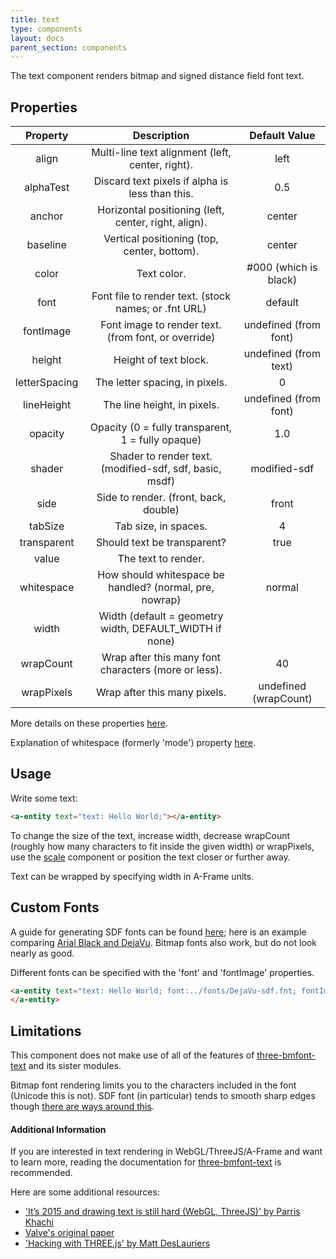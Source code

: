 ```yaml
---
title: text
type: components
layout: docs
parent_section: components
---
```


The text component renders bitmap and signed distance field font text.

## Properties

|    Property   |                        Description                      |     Default Value     |
|:-------------:|:-------------------------------------------------------:|:---------------------:|
| align         | Multi-line text alignment (left, center, right).        | left                  |
| alphaTest     | Discard text pixels if alpha is less than this.         | 0.5                   |
| anchor        | Horizontal positioning (left, center, right, align).    | center                |
| baseline      | Vertical positioning (top, center, bottom).             | center                |
| color         | Text color.                                             | #000 (which is black) |
| font          | Font file to render text. (stock names; or .fnt URL)    | default               |
| fontImage     | Font image to render text. (from font, or override)     | undefined (from font) |
| height        | Height of text block.                                   | undefined (from text) |
| letterSpacing | The letter spacing, in pixels.                          | 0                     |
| lineHeight    | The line height, in pixels.                             | undefined (from font) |
| opacity       | Opacity (0 = fully transparent, 1 = fully opaque)       | 1.0                   |
| shader        | Shader to render text. (modified-sdf, sdf, basic, msdf) | modified-sdf          |
| side          | Side to render. (front, back, double)                   | front                 |
| tabSize       | Tab size, in spaces.                                    | 4                     |
| transparent   | Should text be transparent?                             | true                  |
| value         | The text to render.                                     |                       |
| whitespace    | How should whitespace be handled? (normal, pre, nowrap) | normal                |
| width         | Width (default = geometry width, DEFAULT_WIDTH if none) |                       |
| wrapCount     | Wrap after this many font characters (more or less).    | 40                    |
| wrapPixels    | Wrap after this many pixels.                            | undefined (wrapCount) |

More details on these properties [here](https://github.com/Jam3/three-bmfont-text#usage).

Explanation of whitespace (formerly 'mode') property [here](https://github.com/mattdesl/word-wrapper).

## Usage

Write some text:

```html
<a-entity text="text: Hello World;"></a-entity>
```

To change the size of the text, increase width, decrease wrapCount (roughly how many characters to fit inside the given width) or wrapPixels,
use the [scale](https://aframe.io/docs/master/components/scale.html) component or position the text closer or further away.

Text can be wrapped by specifying width in A-Frame units.

## Custom Fonts

A guide for generating SDF fonts can be found [here](https://github.com/libgdx/libgdx/wiki/Distance-field-fonts);
here is an example comparing [Arial Black and DejaVu](http://i.imgur.com/iWtXHm5.png). 
Bitmap fonts also work, but do not look nearly as good.

Different fonts can be specified with the 'font' and 'fontImage' properties.

```html
<a-entity text="text: Hello World; font:../fonts/DejaVu-sdf.fnt; fontImage:../fonts/DejaVu-sdf.png">
</a-entity>
```

## Limitations

This component does not make use of all of the features of [three-bmfont-text](https://github.com/Jam3/three-bmfont-text) and its sister modules.

Bitmap font rendering limits you to the characters included in the font (Unicode this is not). 
SDF font (in particular) tends to smooth sharp edges though [there are ways around this](https://lambdacube3d.wordpress.com/2014/11/12/playing-around-with-font-rendering/).

#### Additional Information

If you are interested in text rendering in WebGL/ThreeJS/A-Frame and want to learn more,
reading the documentation for [three-bmfont-text](https://github.com/Jam3/three-bmfont-text) is recommended. 

Here are some additional resources:

- ['It’s 2015 and drawing text is still hard (WebGL, ThreeJS)' by Parris Khachi](https://www.eventbrite.com/engineering/its-2015-and-drawing-text-is-still-hard-webgl-threejs/)
- [Valve's original paper](http://www.valvesoftware.com/publications/2007/SIGGRAPH2007_AlphaTestedMagnification.pdf)
- ['Hacking with THREE.js' by Matt DesLauriers](http://slides.com/mattdeslauriers/hacking-with-three-js#/13)
